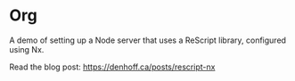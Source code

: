 # Org

A demo of setting up a Node server that uses a ReScript library, configured using Nx.

Read the blog post: https://denhoff.ca/posts/rescript-nx
